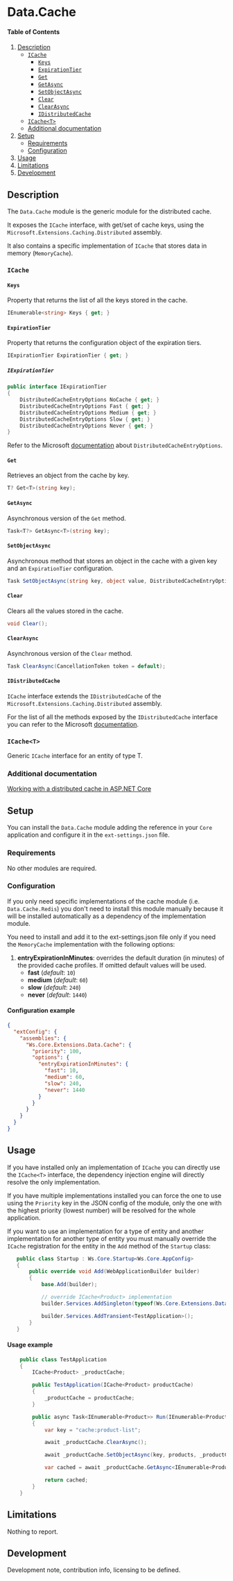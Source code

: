 # Data.Cache

#### Table of Contents

1. [Description](#description)
   - [`ICache`](#description-icache)
     - [`Keys`](#description-icache-keys)
     - [`ExpirationTier`](#description-icache-expiration-tier)
     - [`Get`](#description-icache-get)
     - [`GetAsync`](#description-icache-get-async)
     - [`SetObjectAsync`](#description-icache-set-object-async)
     - [`Clear`](#description-icache-clear)
     - [`ClearAsync`](#description-icache-clear-async)
     - [`IDistributedCache`](#description-icache-idistributed)
   - [`ICache<T>`](#description-icachet)
   - [Additional documentation](#description-additional-docs)
1. [Setup](#setup)
   - [Requirements](#setup-requirements)
   - [Configuration](#setup-configuration)
1. [Usage](#usage)
1. [Limitations](#limitations)
1. [Development](#development)

## <a id="description"></a>Description

The `Data.Cache` module is the generic module for the distributed cache.

It exposes the `ICache` interface, with get/set of cache keys, using the `Microsoft.Extensions.Caching.Distributed` assembly.

It also contains a specific implementation of `ICache` that stores data in memory (`MemoryCache`).

### <a id="description-icache"></a>`ICache`

#### <a id="description-icache-keys"></a>`Keys`

Property that returns the list of all the keys stored in the cache.

```csharp
IEnumerable<string> Keys { get; }
```

#### <a id="description-icache-expiration-tier"></a>`ExpirationTier`

Property that returns the configuration object of the expiration tiers.

```csharp
IExpirationTier ExpirationTier { get; }
```

##### `IExpirationTier`

```csharp
public interface IExpirationTier
{
    DistributedCacheEntryOptions NoCache { get; }
    DistributedCacheEntryOptions Fast { get; }
    DistributedCacheEntryOptions Medium { get; }
    DistributedCacheEntryOptions Slow { get; }
    DistributedCacheEntryOptions Never { get; }
}
```

Refer to the Microsoft [documentation](https://docs.microsoft.com/en-us/dotnet/api/microsoft.extensions.caching.distributed.distributedcacheentryoptions) about `DistributedCacheEntryOptions`.

#### <a id="description-icache-get"></a>`Get`

Retrieves an object from the cache by key.

```csharp
T? Get<T>(string key);
```

#### <a id="description-icache-get-async"></a>`GetAsync`

Asynchronous version of the `Get` method.

```csharp
Task<T?> GetAsync<T>(string key);
```

#### <a id="description-icache-set-object-async"></a>`SetObjectAsync`

Asynchronous method that stores an object in the cache with a given key and an `ExpirationTier` configuration.

```csharp
Task SetObjectAsync(string key, object value, DistributedCacheEntryOptions options, CancellationToken token = default);
```

#### <a id="description-icache-clear"></a>`Clear`

Clears all the values stored in the cache.

```csharp
void Clear();
```

#### <a id="description-icache-clear-async"></a>`ClearAsync`

Asynchronous version of the `Clear` method.

```csharp
Task ClearAsync(CancellationToken token = default);
```

#### <a id="description-icache-idistributed"></a>`IDistributedCache`

`ICache` interface extends the `IDistributedCache` of the `Microsoft.Extensions.Caching.Distributed` assembly.

For the list of all the methods exposed by the `IDistributedCache` interface you can refer to the Microsoft [documentation](https://docs.microsoft.com/it-it/dotnet/api/microsoft.extensions.caching.distributed.idistributedcache).

### <a id="description-icachet"></a>`ICache<T>`

Generic `ICache` interface for an entity of type T.

### <a id="description-additional-docs"></a>Additional documentation

[Working with a distributed cache in ASP.NET Core](https://docs.microsoft.com/en-us/aspnet/core/performance/caching/distributed)

## <a id="setup"></a>Setup

You can install the `Data.Cache` module adding the reference in your `Core` application and configure it in the `ext-settings.json` file.

### <a id="setup-requirements"></a>Requirements

No other modules are required.

### <a id="setup-configuration"></a>Configuration

If you only need specific implementations of the cache module (i.e. `Data.Cache.Redis`) you don't need to install this module manually because it will be installed automatically as a dependency of the implementation module.

You need to install and add it to the ext-settings.json file only if you need the `MemoryCache` implementation with the following options:

1. **entryExpirationInMinutes**: overrides the default duration (in minutes) of the provided cache profiles. If omitted default values will be used.
   - **fast** (_default_: `10`)
   - **medium** (_default_: `60`)
   - **slow** (_default_: `240`)
   - **never** (_default_: `1440`)

#### Configuration example

```json
{
  "extConfig": {
    "assemblies": {
      "Ws.Core.Extensions.Data.Cache": {
        "priority": 100,
        "options": {
          "entryExpirationInMinutes": {
            "fast": 10,
            "medium": 60,
            "slow": 240,
            "never": 1440
          }
        }
      }
    }
  }
}
```

## <a id="usage"></a>Usage

If you have installed only an implementation of `ICache` you can directly use the `ICache<T>` interface, the dependency injection engine will directly resolve the only implementation.

If you have multiple implementations installed you can force the one to use using the `Priority` key in the JSON config of the module, only the one with the highest priority (lowest number) will be resolved for the whole application.

If you want to use an implementation for a type of entity and another implementation for another type of entity you must manually override the `ICache` registration for the entity in the `Add` method of the `Startup` class:

```csharp
   public class Startup : Ws.Core.Startup<Ws.Core.AppConfig>
   {
       public override void Add(WebApplicationBuilder builder)
       {
           base.Add(builder);

           // override ICache<Product> implementation
           builder.Services.AddSingleton(typeof(Ws.Core.Extensions.Data.Cache.ICache<Product), typeof(Ws.Core.Extensions.Data.Cache.SqlServer.SqlCache<Product>));

           builder.Services.AddTransient<TestApplication>();
       }
   }
```

#### Usage example

```csharp
    public class TestApplication
    {
        ICache<Product> _productCache;

        public TestApplication(ICache<Product> productCache)
        {
            _productCache = productCache;
        }

        public async Task<IEnumerable<Product>> Run(IEnumerable<Product> products)
        {
            var key = "cache:product-list";

            await _productCache.ClearAsync();

            await _productCache.SetObjectAsync(key, products, _productCache.ExpirationTier.Medium);

            var cached = await _productCache.GetAsync<IEnumerable<Product>>(key);

            return cached;
        }
    }
```

## <a id="limitations"></a>Limitations

Nothing to report.

## <a id="development"></a>Development

Development note, contribution info, licensing to be defined.
